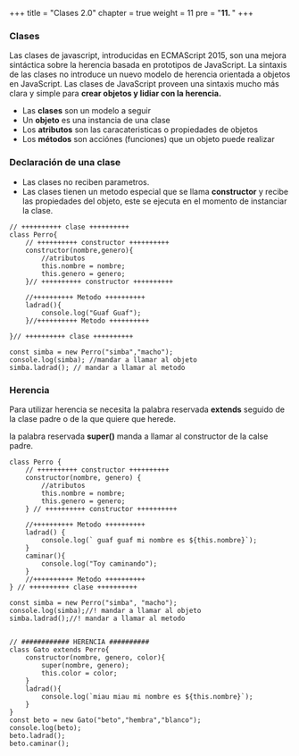 +++
title = "Clases 2.0"
chapter = true
weight = 11
pre = "<b>11. </b>"
+++
### Clases
Las clases de javascript, introducidas en ECMAScript 2015, son una mejora sintáctica sobre la herencia basada en prototipos de JavaScript. La sintaxis de las clases no introduce un nuevo modelo de herencia orientada a objetos en JavaScript. Las clases de JavaScript proveen una sintaxis mucho más clara y simple para **crear objetos y lidiar con la herencia.**

- Las **clases** son un modelo a seguir
- Un **objeto** es una instancia de una clase
- Los **atributos** son las caracateristicas o propiedades de objetos
- Los **métodos** son acciónes (funciones) que un objeto puede realizar
### Declaración de una clase
- Las clases no reciben parametros.
- Las clases tienen un metodo especial que se llama **constructor** y recibe las propiedades del objeto, este se ejecuta en el momento de instanciar la clase.

~~~
// ++++++++++ clase ++++++++++
class Perro{
    // ++++++++++ constructor ++++++++++
    constructor(nombre,genero){
        //atributos
        this.nombre = nombre;
        this.genero = genero;
    }// ++++++++++ constructor ++++++++++

    //++++++++++ Metodo ++++++++++
    ladrad(){
        console.log("Guaf Guaf");
    }//++++++++++ Metodo ++++++++++
    
}// ++++++++++ clase ++++++++++

const simba = new Perro("simba","macho");
console.log(simba);	//mandar a llamar al objeto
simba.ladrad();	// mandar a llamar al metodo
~~~

### Herencia

Para utilizar herencia se necesita la palabra reservada **extends** seguido de la clase padre o de la que quiere que herede.

la palabra reservada **super()** manda a llamar al constructor de la calse padre.
~~~
class Perro {
    // ++++++++++ constructor ++++++++++
    constructor(nombre, genero) {
        //atributos
        this.nombre = nombre;
        this.genero = genero;
    } // ++++++++++ constructor ++++++++++

    //++++++++++ Metodo ++++++++++
    ladrad() {
        console.log(` guaf guaf mi nombre es ${this.nombre}`);
    }
    caminar(){
        console.log("Toy caminando");
    }
    //++++++++++ Metodo ++++++++++
} // ++++++++++ clase ++++++++++

const simba = new Perro("simba", "macho");
console.log(simba);//! mandar a llamar al objeto
simba.ladrad();//! mandar a llamar al metodo


// ############ HERENCIA ##########
class Gato extends Perro{
    constructor(nombre, genero, color){
        super(nombre, genero);
        this.color = color;
    }
    ladrad(){
        console.log(`miau miau mi nombre es ${this.nombre}`);
    }
}
const beto = new Gato("beto","hembra","blanco");
console.log(beto);
beto.ladrad();
beto.caminar();
~~~

